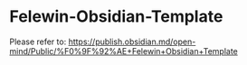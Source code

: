 # Felewin-Obsidian-Template

Please refer to:
https://publish.obsidian.md/open-mind/Public/%F0%9F%92%AE+Felewin+Obsidian+Template
